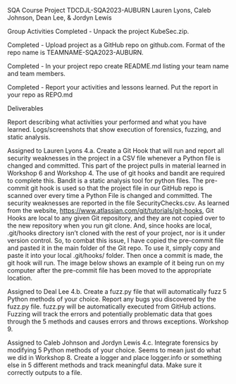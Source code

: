 SQA Course Project
TDCDJL-SQA2023-AUBURN
Lauren Lyons, Caleb Johnson, Dean Lee, & Jordyn Lewis

Group Activities
Completed - Unpack the project KubeSec.zip.

Completed - Upload project as a GitHub repo on github.com. Format of the repo name is TEAMNAME-SQA2023-AUBURN.

Completed - In your project repo create README.md listing your team name and team members.

Completed - Report your activities and lessons learned. Put the report in your repo as REPO.md

Deliverables

Report describing what activities your performed and what you have learned.
Logs/screenshots that show execution of forensics, fuzzing, and static analysis.

Assigned to Lauren Lyons
4.a. Create a Git Hook that will run and report all security weaknesses in the project in a CSV file whenever a Python file is changed and committed.
This part of the project pulls in material learned in Workshop 6 and Workshop 4. The use of git hooks and bandit are required to complete this. Bandit is a 
static analysis tool for python files. The pre-commit git hook is used so that the project file in our GitHub repo is scanned over every time a Python File 
is changed and committed. The security weaknesses are reported in the file SecurityChecks.csv. 
As learned from the website, https://www.atlassian.com/git/tutorials/git-hooks, Git Hooks are local to any given Git repository, and they are not copied over
to the new repository when you run git clone. And, since hooks are local, .git/hooks directory isn’t cloned with the rest of your project, nor is it under 
version control. So, to combat this issue, I have copied the pre-commit file and pasted it in the main folder of the Git repo. To use it, simply copy and
paste it into your local .git/hooks/ folder. Then once a commit is made, the git hook will run. The image below shows an example of it being run on my 
computer after the pre-commit file has been moved to the appropriate location.

Assigned to Deal Lee
4.b. Create a fuzz.py file that will automatically fuzz 5 Python methods of your choice. Report any bugs you discovered by the fuzz.py file. fuzz.py will
be automatically executed from GitHub actions.
Fuzzing will track the errors and potentially problematic data that goes through the 5 methods and causes errors and throws exceptions. Workshop 9.

Assigned to Caleb Johnson and Jordyn Lewis
4.c. Integrate forensics by modifying 5 Python methods of your choice.
Seems to mean just do what we did in Workshop 8. Create a logger and place logger.info or something else in 5 different methods and track meaningful data. Make sure it correctly outputs to a file. 

